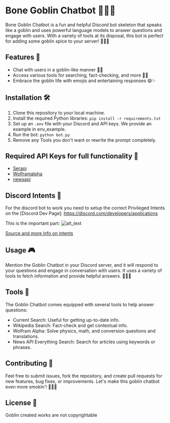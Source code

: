 # Bone Goblin Chatbot 🌿🐲🤖

Bone Goblin Chatbot is a fun and helpful Discord bot skeleton that speaks like a goblin and uses powerful language models to answer questions and engage with users. With a variety of tools at its disposal, this bot is perfect for adding some goblin spice to your server! 🌿💨🎉

## Features 🌟

- Chat with users in a goblin-like manner 🌿🐲
- Access various tools for searching, fact-checking, and more 🧠💡
- Embrace the goblin life with emojis and entertaining responses 😄✨

## Installation 🛠️

1. Clone this repository to your local machine.
2. Install the required Python libraries: `pip install -r requirements.txt`
3. Set up an `.env` file with your Discord and API keys. We provide an example in env_example.
4. Run the bot: `python bot.py`
5. Remove any Tools you don't want or rewrite the prompt completely.

## Required API Keys for full functionality 🔑

* [Serapi](https://serpapi.com/manage-api-key)
* [Wolframalpha](https://developer.wolframalpha.com/portal/myapps/)
* [newsapi](https://newsapi.org/register)

## Discord Intents 🤖

For the discord bot to work you need to setup the correct Privileged Intents on the [Discord Dev Page]: https://discord.com/developers/applications

This is the important part:
![alt_text](https://discordpy.readthedocs.io/en/latest/_images/discord_privileged_intents.png "Discord Intent options")

[Source and more info on intents](https://discordpy.readthedocs.io/en/latest/intents.html?highlight=intents)

## Usage 🎮

Mention the Goblin Chatbot in your Discord server, and it will respond to your questions and engage in conversation with users. It uses a variety of tools to fetch information and provide helpful answers. 🌿💨🎉

## Tools 🔧

The Goblin Chatbot comes equipped with several tools to help answer questions:

- Current Search: Useful for getting up-to-date info.
- Wikipedia Search: Fact-check and get contextual info.
- Wolfram Alpha: Solve physics, math, and conversion questions and translations.
- News API Everything Search: Search for articles using keywords or phrases.

## Contributing 🤝

Feel free to submit issues, fork the repository, and create pull requests for new features, bug fixes, or improvements. Let's make this goblin chatbot even more smokin'! 🌿💨🚀

## License 📄

Goblin created works are not copyrightable
